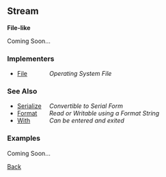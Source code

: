 Stream
------
__File-like__

Coming Soon...


### Implementers

* <span style="width:75px; float:left;">[File](file)</span> _Operating System File_


### See Also

* <span style="width:75px; float:left;">[Serialize](serialize)</span> _Convertible to Serial Form_
* <span style="width:75px; float:left;">[Format](format)</span> _Read or Writable using a Format String_
* <span style="width:75px; float:left;">[With](with)</span> _Can be entered and exited_


### Examples

Coming Soon...

[Back](/documentation)
